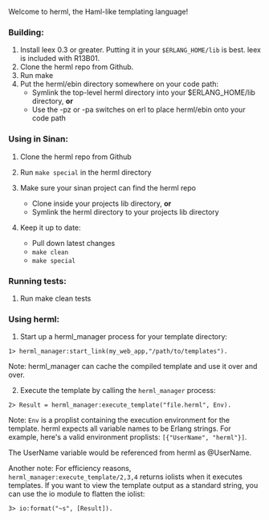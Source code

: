 Welcome to herml, the Haml-like templating language!

### Building: ###
1. Install leex 0.3 or greater. Putting it in your `$ERLANG_HOME/lib` is best.
   leex is included with R13B01.
2. Clone the herml repo from Github.
3. Run make
4. Put the herml/ebin directory somewhere on your code path:
    * Symlink the top-level herml directory into your $ERLANG_HOME/lib directory, __or__
    * Use the -pz or -pa switches on erl to place herml/ebin onto your code path

### Using in Sinan: ###
1. Clone the herml repo from Github
2. Run `make special` in the herml directory
3. Make sure your sinan project can find the herml repo
    * Clone inside your projects lib directory, __or__
    * Symlink the herml directory to your projects lib directory

4. Keep it up to date:
    * Pull down latest changes
    * `make clean`
    * `make special`

### Running tests: ###
1. Run make clean tests


### Using herml: ###

1. Start up a herml_manager process for your template directory:

`1> herml_manager:start_link(my_web_app,"/path/to/templates").`

Note: herml_manager can cache the compiled template and use it over and over.

2. Execute the template by calling the `herml_manager` process:

`2> Result = herml_manager:execute_template("file.herml", Env).`

Note: `Env` is a proplist containing the execution environment for the
template. herml expects all variable names to be Erlang strings. For
example, here's a valid environment proplists: `[{"UserName", "herml"}]`.

The UserName variable would be referenced from herml as @UserName.

Another note: For efficiency reasons, `herml_manager:execute_template/2,3,4` 
returns iolists when it executes templates. If you want to view the 
template output as a standard string, you can use the io module 
to flatten the iolist: 

`3> io:format("~s", [Result]).`
